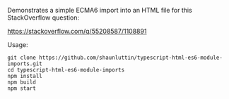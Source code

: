 
Demonstrates a simple ECMA6 import into an HTML file for this StackOverflow question: 

https://stackoverflow.com/q/55208587/1108891

Usage:

    git clone https://github.com/shaunluttin/typescript-html-es6-module-imports.git
    cd typescript-html-es6-module-imports
    npm install
    npm build
    npm start
